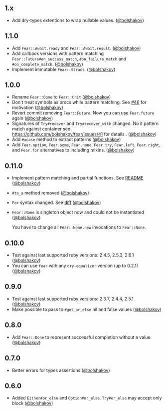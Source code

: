 ## 1.x 

* Add dry-types extentions to wrap nullable values. ([@bolshakov][])

## 1.1.0 

* Add `Fear::Await.ready` and `Fear::Await.result`. ([@bolshakov][])
* Add callback versions with pattern matching `Fear::Future#on_success_match`, `#on_failure_match` and `#on_complete_match`. ([@bolshakov][])
* Implement immutable `Fear::Struct`. ([@bolshakov][])

## 1.0.0

* Rename `Fear::Done` to `Fear::Unit` ([@bolshakov][])
* Don't treat symbols as procs while pattern matching. See [#46](https://github.com/bolshakov/fear/pull/46) for motivation ([@bolshakov][])
* Revert commit removing `Fear::Future`. Now you can use `Fear.future` again ([@bolshakov][])
* Signatures of `Try#recover` and `Try#recover_with` changed. No it pattern match against container
  see https://github.com/bolshakov/fear/issues/41 for details . ([@bolshakov][])
* Add `#xcase` method to extract patterns ([@bolshakov][])
* Add `Fear.option`, `Fear.some`, `Fear.none`, `Fear.try`, `Fear.left`, `Fear.right`, and `Fear.for` alternatives to
  including mixins. ([@bolshakov][])

## 0.11.0

* Implement pattern matching and partial functions. See [README](https://github.com/bolshakov/fear#pattern-matching-api-documentation) ([@bolshakov][])
* `#to_a` method removed ([@bolshakov][])
* `For` syntax changed. See [diff](https://github.com/bolshakov/fear/pull/22/files#diff-04c6e90faac2675aa89e2176d2eec7d8) ([@bolshakov][])
* `Fear::None` is singleton object now and could not be instantiated ([@bolshakov][])

  You have to change all `Fear::None.new` invocations to `Fear::None`.

## 0.10.0

* Test against last supported ruby versions: 2.4.5, 2.5.3, 2.6.1 ([@bolshakov][])
* You can use `fear` with any `dry-equalizer` version (up to 0.2.1) ([@bolshakov][])

## 0.9.0

* Test against last supported ruby versions: 2.3.7, 2.4.4, 2.5.1 ([@bolshakov][])
* Make possible to pass to `#get_or_else` nil and false values ([@bolshakov][])

## 0.8.0

* Add `Fear::Done` to represent successful completion without a value. ([@bolshakov][])

## 0.7.0

* Better errors for types assertions ([@bolshakov][])

## 0.6.0

* Added `Either#or_else` and `Option#or_else`. `Try#or_else` may accept only block ([@bolshakov][])
  
[@bolshakov]: https://github.com/bolshakov
